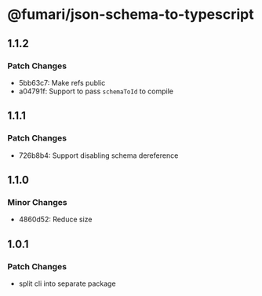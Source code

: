 # @fumari/json-schema-to-typescript

## 1.1.2

### Patch Changes

- 5bb63c7: Make refs public
- a04791f: Support to pass `schemaToId` to compile

## 1.1.1

### Patch Changes

- 726b8b4: Support disabling schema dereference

## 1.1.0

### Minor Changes

- 4860d52: Reduce size

## 1.0.1

### Patch Changes

- split cli into separate package
